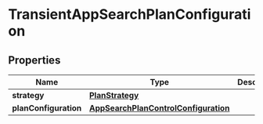 # TransientAppSearchPlanConfiguration

## Properties
Name | Type | Description | Notes
------------ | ------------- | ------------- | -------------
**strategy** | [**PlanStrategy**](PlanStrategy.md) |  |  [optional]
**planConfiguration** | [**AppSearchPlanControlConfiguration**](AppSearchPlanControlConfiguration.md) |  |  [optional]
